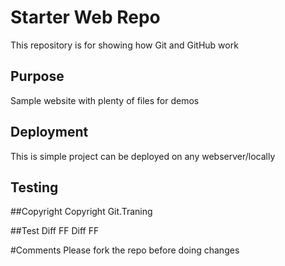 # Starter Web Repo

This repository is for showing how Git and GitHub work

## Purpose

Sample website with plenty of files for demos

## Deployment

This is simple project can be deployed on any webserver/locally

## Testing

##Copyright
Copyright Git.Traning

##Test Diff FF
Diff FF

#Comments
Please fork the repo before doing changes